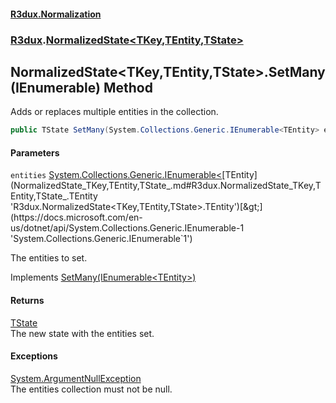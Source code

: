 #### [R3dux.Normalization](R3dux.Normalization.md 'R3dux.Normalization')
### [R3dux](R3dux.Normalization.md#R3dux 'R3dux').[NormalizedState&lt;TKey,TEntity,TState&gt;](NormalizedState_TKey,TEntity,TState_.md 'R3dux.NormalizedState<TKey,TEntity,TState>')

## NormalizedState<TKey,TEntity,TState>.SetMany(IEnumerable<TEntity>) Method

Adds or replaces multiple entities in the collection.

```csharp
public TState SetMany(System.Collections.Generic.IEnumerable<TEntity> entities);
```
#### Parameters

<a name='R3dux.NormalizedState_TKey,TEntity,TState_.SetMany(System.Collections.Generic.IEnumerable_TEntity_).entities'></a>

`entities` [System.Collections.Generic.IEnumerable&lt;](https://docs.microsoft.com/en-us/dotnet/api/System.Collections.Generic.IEnumerable-1 'System.Collections.Generic.IEnumerable`1')[TEntity](NormalizedState_TKey,TEntity,TState_.md#R3dux.NormalizedState_TKey,TEntity,TState_.TEntity 'R3dux.NormalizedState<TKey,TEntity,TState>.TEntity')[&gt;](https://docs.microsoft.com/en-us/dotnet/api/System.Collections.Generic.IEnumerable-1 'System.Collections.Generic.IEnumerable`1')

The entities to set.

Implements [SetMany(IEnumerable&lt;TEntity&gt;)](INormalizedStateCollectionMethods_TKey,TEntity,TState_.SetMany(IEnumerable_TEntity_).md 'R3dux.INormalizedStateCollectionMethods<TKey,TEntity,TState>.SetMany(System.Collections.Generic.IEnumerable<TEntity>)')

#### Returns
[TState](NormalizedState_TKey,TEntity,TState_.md#R3dux.NormalizedState_TKey,TEntity,TState_.TState 'R3dux.NormalizedState<TKey,TEntity,TState>.TState')  
The new state with the entities set.

#### Exceptions

[System.ArgumentNullException](https://docs.microsoft.com/en-us/dotnet/api/System.ArgumentNullException 'System.ArgumentNullException')  
The entities collection must not be null.
